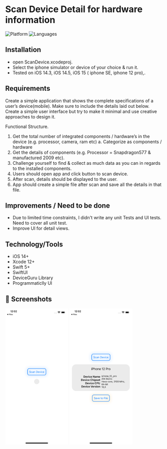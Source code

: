 # Scan Device Detail for hardware information


![Platform](https://img.shields.io/badge/Platform-iOS-orange.svg)
![Languages](https://img.shields.io/badge/Language-Swift-orange.svg)

## Installation
- open ScanDevice.xcodeproj. 
- Select the iphone simulator or device of your choice & run it. 
- Tested on iOS 14.3, iOS 14.5, iOS 15 ( iphone SE, iphone 12 pro),.


## Requirements

Create a simple application that shows the complete specifications of a user’s device(mobile). Make sure
to include the details laid out below. Create a simple user interface but try to make it minimal and use
creative approaches to design it.

Functional Structure.
1. Get the total number of integrated components / hardware’s in the device (e.g. processor,
camera, ram etc)
a. Categorize as components / hardware
2. Get the details of components (e.g. Processor = Snapdragon577 & manufactured 2009 etc).
3. Challenge yourself to find & collect as much data as you can in regards to the installed
components.
4. Users should open app and click button to scan device.
5. After scan, details should be displayed to the user.
6. App should create a simple file after scan and save all the details in that file.

    
  ## Improvements / Need to be done
- Due to limited time constraints, I didn't write any unit Tests and UI tests. Need to cover all unit test.
- Improve UI for detail views.


## Technology/Tools

- iOS 14+
- Xcode 12+
- Swift 5+
- SwiftUI
- DeviceGuru Library
- Programmaticlly UI


## 📱 Screenshots

<p float="left"> 
<img src="/Demo/sim1.png" width="200">
<img src="/Demo/sim2.png" width="200">   
</p>    
    



